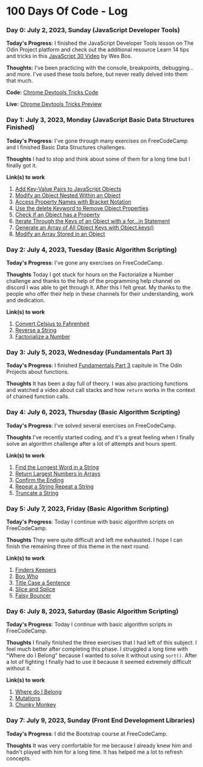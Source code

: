 # 100 Days Of Code - Log

### Day 0: July 2, 2023, Sunday (JavaScript Developer Tools)
<!-- ##### (delete me or comment me out) -->

**Today's Progress**: I finished the JavaScript Developer Tools lesson on The Odin Project platform and check out the additional resource Learn 14 tips and tricks in this [JavaScript 30 Video](https://www.youtube.com/watch?v=xkzDaKwinA8) by Wes Bos.

**Thoughts:** I've been practicing with the console, breakpoints, debugging... and more. I've used these tools before, but never really delved into them that much.

**Code:** [Chrome Devtools Tricks Code](https://github.com/carlosfrontend/chrome-dev-tools-tricks)

**Live:** [Chrome Devtools Tricks Preview](https://carlosfrontend.github.io/chrome-dev-tools-tricks/)

### Day 1: July 3, 2023, Monday (JavaScript Basic Data Structures Finished)

**Today's Progress**: I've gone through many exercises on FreeCodeCamp and I finished Basic Data Structures challenges.

**Thoughts** I had to stop and think about some of them for a long time but I finally got it.

**Link(s) to work**
1. [Add Key-Value Pairs to JavaScript Objects](https://www.freecodecamp.org/learn/javascript-algorithms-and-data-structures/basic-data-structures/add-key-value-pairs-to-javascript-objects)
2. [Modify an Object Nested Within an Object](https://www.freecodecamp.org/learn/javascript-algorithms-and-data-structures/basic-data-structures/modify-an-object-nested-within-an-object)
3. [Access Property Names with Bracket Notation](https://www.freecodecamp.org/learn/javascript-algorithms-and-data-structures/basic-data-structures/access-property-names-with-bracket-notation)
4. [Use the delete Keyword to Remove Object Properties](https://www.freecodecamp.org/learn/javascript-algorithms-and-data-structures/basic-data-structures/use-the-delete-keyword-to-remove-object-properties)
5. [Check if an Object has a Property](https://www.freecodecamp.org/learn/javascript-algorithms-and-data-structures/basic-data-structures/check-if-an-object-has-a-property)
6. [Iterate Through the Keys of an Object with a for...in Statement](https://www.freecodecamp.org/learn/javascript-algorithms-and-data-structures/basic-data-structures/iterate-through-the-keys-of-an-object-with-a-for---in-statement)
7. [Generate an Array of All Object Keys with Object.keys()](https://www.freecodecamp.org/learn/javascript-algorithms-and-data-structures/basic-data-structures/generate-an-array-of-all-object-keys-with-object-keys)
8. [Modify an Array Stored in an Object](https://www.freecodecamp.org/learn/javascript-algorithms-and-data-structures/basic-data-structures/modify-an-array-stored-in-an-object)

### Day 2: July 4, 2023, Tuesday (Basic Algorithm Scripting)

**Today's Progress**: I've gone any exercises on FreeCodeCamp.

**Thoughts** Today I got stuck for hours on the Factorialize a Number challenge and thanks to the help of the programming help channel on discord I was able to get through it. After this I felt great. My thanks to the people who offer their help in these channels for their understanding, work and dedication.

**Link(s) to work**
1. [Convert Celsius to Fahrenheit](https://www.freecodecamp.org/learn/javascript-algorithms-and-data-structures/basic-algorithm-scripting/convert-celsius-to-fahrenheit)
2. [Reverse a String](https://www.freecodecamp.org/learn/javascript-algorithms-and-data-structures/basic-algorithm-scripting/reverse-a-string)
3. [Factorialize a Number](https://www.freecodecamp.org/learn/javascript-algorithms-and-data-structures/basic-algorithm-scripting/factorialize-a-number)

### Day 3: July 5, 2023, Wednesday (Fundamentals Part 3)

**Today's Progress**: I finished [Fundamentals Part 3](https://www.theodinproject.com/lessons/foundations-fundamentals-part-3) capitule in The Odin Projects about functions.

**Thoughts** It has been a day full of theory. I was also practicing functions and watched a video about call stacks and how ```return``` works in the context of chained function calls.

### Day 4: July 6, 2023, Thursday (Basic Algorithm Scripting)

**Today's Progress**: I've solved several exercises on FreeCodeCamp.

**Thoughts** I've recently started coding, and it's a great feeling when I finally solve an algorithm challenge after a lot of attempts and hours spent.

**Link(s) to work**
1. [Find the Longest Word in a String](https://www.freecodecamp.org/learn/javascript-algorithms-and-data-structures/basic-algorithm-scripting/find-the-longest-word-in-a-string)
2. [Return Largest Numbers in Arrays](https://www.freecodecamp.org/learn/javascript-algorithms-and-data-structures/basic-algorithm-scripting/return-largest-numbers-in-arrays)
3. [Confirm the Ending](https://www.freecodecamp.org/learn/javascript-algorithms-and-data-structures/basic-algorithm-scripting/confirm-the-ending)
4. [Repeat a String Repeat a String](https://www.freecodecamp.org/learn/javascript-algorithms-and-data-structures/basic-algorithm-scripting/repeat-a-string-repeat-a-string)
5. [Truncate a String](https://www.freecodecamp.org/learn/javascript-algorithms-and-data-structures/basic-algorithm-scripting/truncate-a-string)

### Day 5: July 7, 2023, Friday (Basic Algorithm Scripting)

**Today's Progress**: Today I continue with basic algorithm scripts on FreeCodeCamp.

**Thoughts** They were quite difficult and left me exhausted. I hope I can finish the remaining three of this theme in the next round.

**Link(s) to work**
1. [Finders Keepers](https://www.freecodecamp.org/learn/javascript-algorithms-and-data-structures/basic-algorithm-scripting/finders-keepers)
2. [Boo Who](https://www.freecodecamp.org/learn/javascript-algorithms-and-data-structures/basic-algorithm-scripting/boo-who)
3. [Title Case a Sentence](https://www.freecodecamp.org/learn/javascript-algorithms-and-data-structures/basic-algorithm-scripting/title-case-a-sentence)
4. [Slice and Splice](https://www.freecodecamp.org/learn/javascript-algorithms-and-data-structures/basic-algorithm-scripting/slice-and-splice)
5. [Falsy Bouncer](https://www.freecodecamp.org/learn/javascript-algorithms-and-data-structures/basic-algorithm-scripting/falsy-bouncer)

### Day 6: July 8, 2023, Saturday (Basic Algorithm Scripting)

**Today's Progress**: Today I continue with basic algorithm scripts in FreeCodeCamp.

**Thoughts** I finally finished the three exercises that I had left of this subject. I feel much better after completing this phase.
I struggled a long time with "Where do I Belong" because I wanted to solve it without using ```sort()```. After a lot of fighting I finally had to use it because it seemed extremely difficult without it.

**Link(s) to work**
1. [Where do I Belong](https://www.freecodecamp.org/learn/javascript-algorithms-and-data-structures/basic-algorithm-scripting/where-do-i-belong)
2. [Mutations](https://www.freecodecamp.org/learn/javascript-algorithms-and-data-structures/basic-algorithm-scripting/mutations)
3. [Chunky Monkey](https://www.freecodecamp.org/learn/javascript-algorithms-and-data-structures/basic-algorithm-scripting/chunky-monkey)

### Day 7: July 9, 2023, Sunday (Front End Development Libraries)

**Today's Progress**: I did the Bootstrap course at FreeCodeCamp.

**Thoughts** It was very comfortable for me because I already knew him and hadn't played with him for a long time. It has helped me a lot to refresh concepts.

<!-- ### Day 8: July 10, 2023, Monday ()

**Today's Progress**: Hoy continúo con scripts de algoritmos básicos en FreeCodeCamp.

**Thoughts** They were quite difficult and left me exhausted. I hope I can finish the remaining three of this theme in the next round.

**Link(s) to work**
1. [Finders Keepers](https://www.freecodecamp.org/learn/javascript-algorithms-and-data-structures/basic-algorithm-scripting/finders-keepers) -->